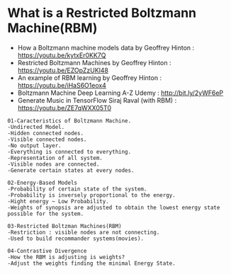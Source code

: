 # What is a Restricted Boltzmann Machine(RBM)
* How a Boltzmann machine models data by Geoffrey Hinton : https://youtu.be/kytxEr0KK7Q
* Restricted Boltzmann Machines by Geoffrey Hinton : https://youtu.be/EZOpZzUKl48
* An example of RBM learning by Geoffrey Hinton  : https://youtu.be/iHaS6O1eox4
* Boltzmann Machine Deep Learning A-Z Udemy : http://bit.ly/2yWF6eP
* Generate Music in TensorFlow Siraj Raval (with RBM) : https://youtu.be/ZE7qWXX05T0

```
01-Caracteristics of Boltzmann Machine. 
-Undirected Model. 
-Hidden connected nodes. 
-Visible connected nodes. 
-No output layer. 
-Everything is connected to everything. 
-Representation of all system.
-Visible nodes are connected.
-Generate certain states at every nodes. 

02-Energy-Based Models
-Probability of certain state of the system. 
-Probability is inversely proportional to the energy. 
-Hight energy ~ Low Probability. 
-Weights of synopsis are adjusted to obtain the lowest energy state 
possible for the system.   

03-Restricted Boltzman Machines(RBM) 
-Restriction : visible nodes are not connecting. 
-Used to build recommander systems(movies).

04-Contrastive Divergence
-How the RBM is adjusting is weights? 
-Adjust the weights finding the minimal Energy State. 
```

